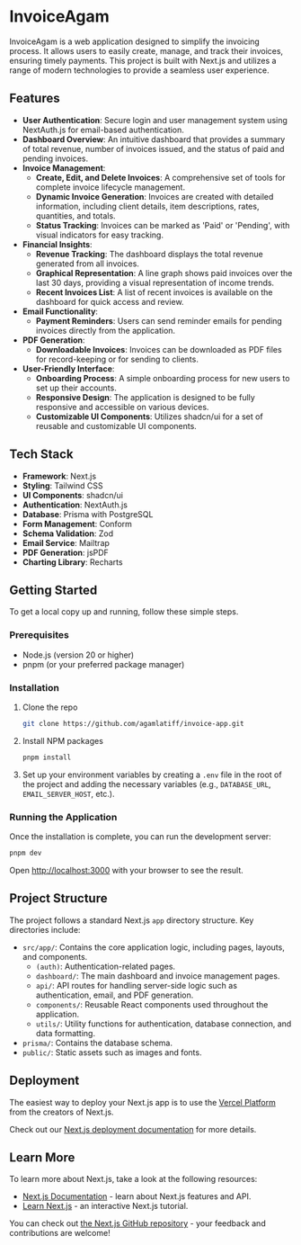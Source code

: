 # InvoiceAgam

InvoiceAgam is a web application designed to simplify the invoicing process. It allows users to easily create, manage, and track their invoices, ensuring timely payments. This project is built with Next.js and utilizes a range of modern technologies to provide a seamless user experience.

## Features

  - **User Authentication**: Secure login and user management system using NextAuth.js for email-based authentication.
  - **Dashboard Overview**: An intuitive dashboard that provides a summary of total revenue, number of invoices issued, and the status of paid and pending invoices.
  - **Invoice Management**:
      - **Create, Edit, and Delete Invoices**: A comprehensive set of tools for complete invoice lifecycle management.
      - **Dynamic Invoice Generation**: Invoices are created with detailed information, including client details, item descriptions, rates, quantities, and totals.
      - **Status Tracking**: Invoices can be marked as 'Paid' or 'Pending', with visual indicators for easy tracking.
  - **Financial Insights**:
      - **Revenue Tracking**: The dashboard displays the total revenue generated from all invoices.
      - **Graphical Representation**: A line graph shows paid invoices over the last 30 days, providing a visual representation of income trends.
      - **Recent Invoices List**: A list of recent invoices is available on the dashboard for quick access and review.
  - **Email Functionality**:
      - **Payment Reminders**: Users can send reminder emails for pending invoices directly from the application.
  - **PDF Generation**:
      - **Downloadable Invoices**: Invoices can be downloaded as PDF files for record-keeping or for sending to clients.
  - **User-Friendly Interface**:
      - **Onboarding Process**: A simple onboarding process for new users to set up their accounts.
      - **Responsive Design**: The application is designed to be fully responsive and accessible on various devices.
      - **Customizable UI Components**: Utilizes shadcn/ui for a set of reusable and customizable UI components.

## Tech Stack

  - **Framework**: Next.js
  - **Styling**: Tailwind CSS
  - **UI Components**: shadcn/ui
  - **Authentication**: NextAuth.js
  - **Database**: Prisma with PostgreSQL
  - **Form Management**: Conform
  - **Schema Validation**: Zod
  - **Email Service**: Mailtrap
  - **PDF Generation**: jsPDF
  - **Charting Library**: Recharts

## Getting Started

To get a local copy up and running, follow these simple steps.

### Prerequisites

  - Node.js (version 20 or higher)
  - pnpm (or your preferred package manager)

### Installation

1.  Clone the repo
    ```sh
    git clone https://github.com/agamlatiff/invoice-app.git
    ```
2.  Install NPM packages
    ```sh
    pnpm install
    ```
3.  Set up your environment variables by creating a `.env` file in the root of the project and adding the necessary variables (e.g., `DATABASE_URL`, `EMAIL_SERVER_HOST`, etc.).

### Running the Application

Once the installation is complete, you can run the development server:

```bash
pnpm dev
```

Open [http://localhost:3000](https://www.google.com/search?q=http://localhost:3000) with your browser to see the result.

## Project Structure

The project follows a standard Next.js `app` directory structure. Key directories include:

  - `src/app/`: Contains the core application logic, including pages, layouts, and components.
      - `(auth)`: Authentication-related pages.
      - `dashboard/`: The main dashboard and invoice management pages.
      - `api/`: API routes for handling server-side logic such as authentication, email, and PDF generation.
      - `components/`: Reusable React components used throughout the application.
      - `utils/`: Utility functions for authentication, database connection, and data formatting.
  - `prisma/`: Contains the database schema.
  - `public/`: Static assets such as images and fonts.

## Deployment

The easiest way to deploy your Next.js app is to use the [Vercel Platform](https://vercel.com/new?utm_medium=default-template&filter=next.js&utm_source=create-next-app&utm_campaign=create-next-app-readme) from the creators of Next.js.

Check out our [Next.js deployment documentation](https://nextjs.org/docs/app/building-your-application/deploying) for more details.

## Learn More

To learn more about Next.js, take a look at the following resources:

  - [Next.js Documentation](https://nextjs.org/docs) - learn about Next.js features and API.
  - [Learn Next.js](https://nextjs.org/learn) - an interactive Next.js tutorial.

You can check out [the Next.js GitHub repository](https://github.com/vercel/next.js) - your feedback and contributions are welcome\!

